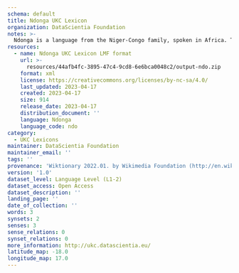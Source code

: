 ```yaml
---
schema: default
title: Ndonga UKC Lexicon
organization: DataScientia Foundation
notes: >-
  Ndonga is a language from the Niger-Congo family, spoken in Africa. The UKC Lexicon of Ndonga is represented as a lexico-semantic network. It consists of words, word senses, synsets, as well as sense-level and synset-level relationships.
resources:
  - name: Ndonga UKC Lexicon LMF format
    url: >-
      resources/44afb4fc-3895-47c4-9cd8-6e6bca0048c2/output-ndo.zip
    format: xml
    license: https://creativecommons.org/licenses/by-nc-sa/4.0/
    last_updated: 2023-04-17
    created: 2023-04-17
    size: 914
    release_date: 2023-04-17
    distribution_document: ''
    language: Ndonga
    language_code: ndo
category:
  - UKC Lexicons
maintainer: DataScientia Foundation
maintainer_email: ''
tags: ''
provenance: 'Wiktionary 2022.01. by Wikimedia Foundation (http://en.wiktionary.org); CogNet 2.1 by Khuyagbaatar Batsuren, National University of Mongolia (http://cognet.ukc.disi.unitn.it); Princeton WordNet 2.1 by Princeton University (https://wordnet.princeton.edu)'
version: '1.0'
dataset_level: Language Level (L1-2)
dataset_access: Open Access
dataset_description: ''
landing_page: ''
date_of_collection: ''
words: 3
synsets: 2
senses: 3
sense_relations: 0
synset_relations: 0
more_information: http://ukc.datascientia.eu/
latitude_map: -18.0
longitude_map: 17.0
---
```

